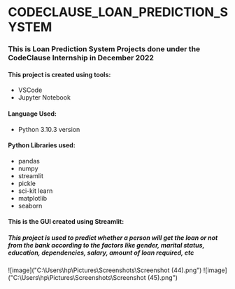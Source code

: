 # CODECLAUSE_LOAN_PREDICTION_SYSTEM
### This is Loan Prediction System Projects done under the CodeClause Internship in December 2022
#### This project is created using tools:
- VSCode
- Jupyter Notebook
#### Language Used:
- Python 3.10.3 version
#### Python Libraries used:
- pandas
- numpy
- streamlit
- pickle
- sci-kit learn
- matplotlib
- seaborn
#### This is the GUI created using Streamlit:
##### This project is used to predict whether a person will get the loan or not from the bank according to the factors like gender, marital status, education, dependencies, salary, amount of loan required, etc
![image]("C:\Users\hp\Pictures\Screenshots\Screenshot (44).png")
![image]("C:\Users\hp\Pictures\Screenshots\Screenshot (45).png")
